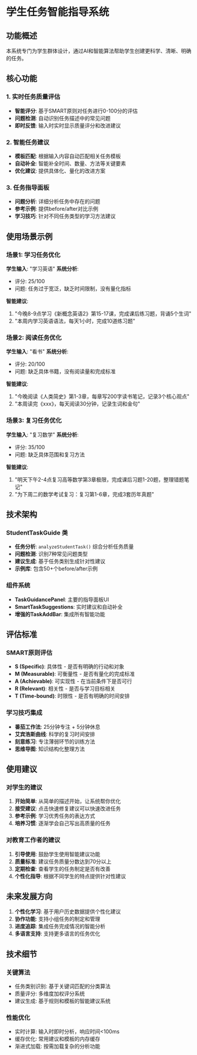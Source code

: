 # 学生任务智能指导系统

## 功能概述

本系统专门为学生群体设计，通过AI和智能算法帮助学生创建更科学、清晰、明确的任务。

## 核心功能

### 1. 实时任务质量评估
- **智能评分**: 基于SMART原则对任务进行0-100分的评估
- **问题检测**: 自动识别任务描述中的常见问题
- **即时反馈**: 输入时实时显示质量评分和改进建议

### 2. 智能任务建议
- **模板匹配**: 根据输入内容自动匹配相关任务模板
- **自动补全**: 智能补全时间、数量、方法等关键要素
- **优化建议**: 提供具体化、量化的改进方案

### 3. 任务指导面板
- **问题分析**: 详细分析任务中存在的问题
- **参考示例**: 提供before/after对比示例
- **学习技巧**: 针对不同任务类型的学习方法建议

## 使用场景示例

### 场景1: 学习任务优化

**学生输入**: "学习英语"
**系统分析**:
- 评分: 25/100
- 问题: 任务过于宽泛，缺乏时间限制，没有量化指标

**智能建议**:
1. "今晚8-9点学习《新概念英语2》第15-17课，完成课后练习题，背诵5个生词"
2. "本周内学习英语语法，每天1小时，完成10道练习题"

### 场景2: 阅读任务优化

**学生输入**: "看书"
**系统分析**:
- 评分: 20/100
- 问题: 缺乏具体书籍，没有阅读量和完成标准

**智能建议**:
1. "今晚阅读《人类简史》第1-3章，每章写200字读书笔记，记录3个核心观点"
2. "本周读完《xxx》，每天阅读30分钟，记录生词和金句"

### 场景3: 复习任务优化

**学生输入**: "复习数学"
**系统分析**:
- 评分: 35/100
- 问题: 缺乏具体范围和复习方法

**智能建议**:
1. "明天下午2-4点复习高等数学第3章极限，完成课后习题1-20题，整理错题笔记"
2. "为下周二的数学考试复习：复习第1-6章，完成3套历年真题"

## 技术架构

### StudentTaskGuide 类
- **任务分析**: `analyzeStudentTask()` 综合分析任务质量
- **问题检测**: 识别7种常见问题类型
- **建议生成**: 基于任务类别生成针对性建议
- **示例库**: 包含50+个before/after示例

### 组件系统
- **TaskGuidancePanel**: 主要的指导面板UI
- **SmartTaskSuggestions**: 实时建议和自动补全
- **增强的TaskAddBar**: 集成所有智能功能

## 评估标准

### SMART原则评估
- **S (Specific)**: 具体性 - 是否有明确的行动和对象
- **M (Measurable)**: 可衡量性 - 是否有量化的完成标准
- **A (Achievable)**: 可实现性 - 在当前条件下是否可行
- **R (Relevant)**: 相关性 - 是否与学习目标相关
- **T (Time-bound)**: 时限性 - 是否有明确的时间安排

### 学习技巧集成
- **番茄工作法**: 25分钟专注 + 5分钟休息
- **艾宾浩斯曲线**: 科学的复习时间安排
- **刻意练习**: 专注薄弱环节的训练方法
- **思维导图**: 知识结构化整理方法

## 使用建议

### 对学生的建议
1. **开始简单**: 从简单的描述开始，让系统帮你优化
2. **接受建议**: 点击快速修复建议可以快速改进任务
3. **参考示例**: 学习优秀任务的表达方式
4. **培养习惯**: 逐渐学会自己写出高质量的任务

### 对教育工作者的建议
1. **引导使用**: 鼓励学生使用智能建议功能
2. **质量标准**: 建议任务质量分数达到70分以上
3. **定期检查**: 查看学生的任务制定是否有改善
4. **个性化指导**: 根据不同学生的特点提供针对性建议

## 未来发展方向

1. **个性化学习**: 基于用户历史数据提供个性化建议
2. **协作功能**: 支持小组任务的制定和管理
3. **进度追踪**: 集成任务完成情况的智能分析
4. **多语言支持**: 支持更多语言的任务优化

## 技术细节

### 关键算法
- 任务类别识别: 基于关键词匹配的分类算法
- 质量评分: 多维度加权评分系统
- 建议生成: 基于规则和模板的智能建议系统

### 性能优化
- 实时计算: 输入时即时分析，响应时间<100ms
- 缓存优化: 常用建议和模板的内存缓存
- 渐进式加载: 按需加载复杂的分析功能